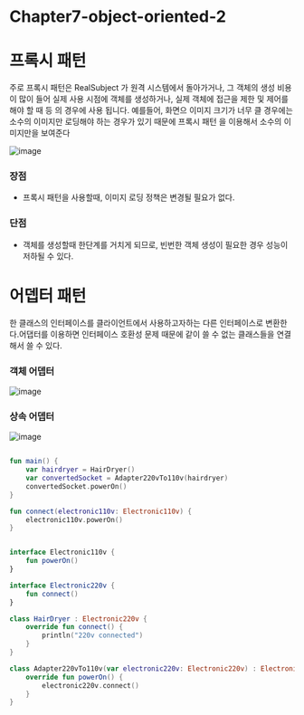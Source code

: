# Chapter7-object-oriented-2


# 프록시 패턴

주로 프록시 패턴은 RealSubject 가 원격 시스템에서 돌아가거나, 그 객체의 생성 비용이 많이 들어 실제 사용 시점에 객체를 생성하거나, 실제 객체에 접근을 제한 및 제어를 해야 할 때 등 의 경우에 사용 됩니다.
예를들어, 화면으 이미지 크기가 너무 클 경우에는 소수의 이미지만 로딩해야 하는 경우가 있기 때문에 프록시 패턴 을 이용해서 소수의 이미지만을 보여준다

![image](https://user-images.githubusercontent.com/83396157/158041097-8329baa0-545e-43b6-a2b3-8f2b53bcd928.png)

### 장점
- 프록시 패턴을 사용할때, 이미지 로딩 정책은 변경될 필요가 없다.

### 단점
- 객체를 생성할때 한단계를 거치게 되므로, 빈번한 객체 생성이 필요한 경우 성능이 저하될 수 있다.



# 어뎁터 패턴

한 클래스의 인터페이스를 클라이언트에서 사용하고자하는 다른 인터페이스로 변환한다.어댑터를 이용하면 인터페이스 호환성 문제 때문에 같이 쓸 수 없는 클래스들을 연결해서 쓸 수 있다.

### 객체 어뎁터
![image](https://user-images.githubusercontent.com/83396157/158041205-df26f9a1-269a-42f3-ac7d-0f73359ad622.png)

### 상속 어뎁터
![image](https://user-images.githubusercontent.com/83396157/158041225-09502de3-31c4-4536-af5f-7db5b314876f.png)


```Kotlin

fun main() {
    var hairdryer = HairDryer()
    var convertedSocket = Adapter220vTo110v(hairdryer)
    convertedSocket.powerOn()
}

fun connect(electronic110v: Electronic110v) {
    electronic110v.powerOn()
}


interface Electronic110v {
    fun powerOn()
}

interface Electronic220v {
    fun connect()
}

class HairDryer : Electronic220v {
    override fun connect() {
        println("220v connected")
    }
}

class Adapter220vTo110v(var electronic220v: Electronic220v) : Electronic110v {
    override fun powerOn() {
        electronic220v.connect()
    }
}

```
